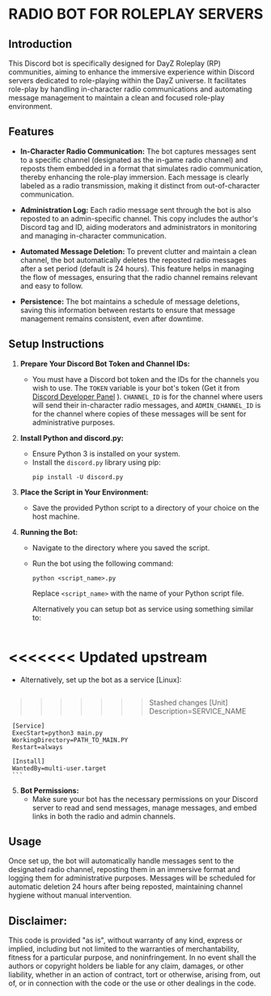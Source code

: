 # RADIO BOT FOR ROLEPLAY SERVERS

## Introduction

This Discord bot is specifically designed for DayZ Roleplay (RP) communities, aiming to enhance the immersive experience within Discord servers dedicated to role-playing within the DayZ universe. It facilitates role-play by handling in-character radio communications and automating message management to maintain a clean and focused role-play environment.

## Features

- **In-Character Radio Communication:** The bot captures messages sent to a specific channel (designated as the in-game radio channel) and reposts them embedded in a format that simulates radio communication, thereby enhancing the role-play immersion. Each message is clearly labeled as a radio transmission, making it distinct from out-of-character communication.

- **Administration Log:** Each radio message sent through the bot is also reposted to an admin-specific channel. This copy includes the author's Discord tag and ID, aiding moderators and administrators in monitoring and managing in-character communication.

- **Automated Message Deletion:** To prevent clutter and maintain a clean channel, the bot automatically deletes the reposted radio messages after a set period (default is 24 hours). This feature helps in managing the flow of messages, ensuring that the radio channel remains relevant and easy to follow.

- **Persistence:** The bot maintains a schedule of message deletions, saving this information between restarts to ensure that message management remains consistent, even after downtime.

## Setup Instructions

1. **Prepare Your Discord Bot Token and Channel IDs:**
   - You must have a Discord bot token and the IDs for the channels you wish to use. The `TOKEN` variable is your bot's token (Get it from [Discord Developer Panel](https://discord.com/developers/applications) ). `CHANNEL_ID` is for the channel where users will send their in-character radio messages, and `ADMIN_CHANNEL_ID` is for the channel where copies of these messages will be sent for administrative purposes.

2. **Install Python and discord.py:**
   - Ensure Python 3 is installed on your system.
   - Install the `discord.py` library using pip:
     ```
     pip install -U discord.py
     ```

3. **Place the Script in Your Environment:**
   - Save the provided Python script to a directory of your choice on the host machine.

4. **Running the Bot:**
   - Navigate to the directory where you saved the script.
   - Run the bot using the following command:
     ```
     python <script_name>.py
     ```
     Replace `<script_name>` with the name of your Python script file.

     Alternatively you can setup bot as service using something similar to:
     ```
<<<<<<< Updated upstream
=======
   - Alternatively, set up the bot as a service [Linux]:
     ```ini
>>>>>>> Stashed changes
     [Unit]
     Description=SERVICE_NAME

     [Service]
     ExecStart=python3 main.py
     WorkingDirectory=PATH_TO_MAIN.PY
     Restart=always

     [Install]
     WantedBy=multi-user.target
     ```
     
5. **Bot Permissions:**
   - Make sure your bot has the necessary permissions on your Discord server to read and send messages, manage messages, and embed links in both the radio and admin channels.

## Usage

Once set up, the bot will automatically handle messages sent to the designated radio channel, reposting them in an immersive format and logging them for administrative purposes. Messages will be scheduled for automatic deletion 24 hours after being reposted, maintaining channel hygiene without manual intervention.


## Disclaimer:
This code is provided "as is", without warranty of any kind, express or implied, including but not limited to the warranties of merchantability, fitness for a particular purpose, and noninfringement. In no event shall the authors or copyright holders be liable for any claim, damages, or other liability, whether in an action of contract, tort or otherwise, arising from, out of, or in connection with the code or the use or other dealings in the code.

